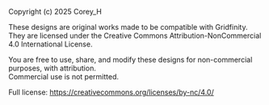 Copyright (c) 2025 Corey_H

These designs are original works made to be compatible with Gridfinity.  
They are licensed under the Creative Commons 
Attribution-NonCommercial 4.0 International License.

You are free to use, share, and modify these designs 
for non-commercial purposes, with attribution.  
Commercial use is not permitted.

Full license: https://creativecommons.org/licenses/by-nc/4.0/
